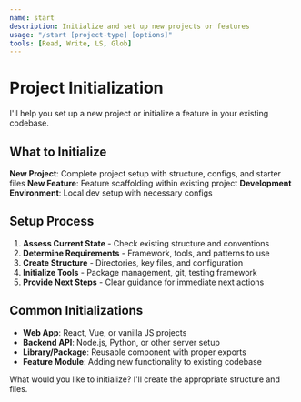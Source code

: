 ```yaml
---
name: start
description: Initialize and set up new projects or features
usage: "/start [project-type] [options]"
tools: [Read, Write, LS, Glob]
---
```


# Project Initialization

I'll help you set up a new project or initialize a feature in your existing codebase.

## What to Initialize

**New Project**: Complete project setup with structure, configs, and starter files
**New Feature**: Feature scaffolding within existing project
**Development Environment**: Local dev setup with necessary configs

## Setup Process

1. **Assess Current State** - Check existing structure and conventions
2. **Determine Requirements** - Framework, tools, and patterns to use
3. **Create Structure** - Directories, key files, and configuration
4. **Initialize Tools** - Package management, git, testing framework
5. **Provide Next Steps** - Clear guidance for immediate next actions

## Common Initializations

- **Web App**: React, Vue, or vanilla JS projects
- **Backend API**: Node.js, Python, or other server setup
- **Library/Package**: Reusable component with proper exports
- **Feature Module**: Adding new functionality to existing codebase

What would you like to initialize? I'll create the appropriate structure and files.